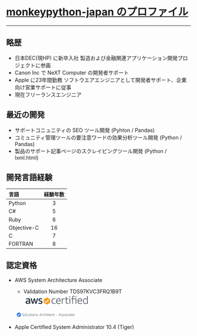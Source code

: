 # [monkeypython-japan のプロファイル](https://github.com/monkeypython-japan)
---


## 略歴

- 日本DEC(現HP) に新卒入社 製造および金融関連アプリケーション開発プロジェクトに参画
- Canon Inc で NeXT Computer の開発者サポート
- Apple に23年間勤務 ソフトウエアエンジニアとして開発者サポート、企業向け営業サポートに従事
- 現在フリーランスエンジニア



## 最近の開発

- サポートコニュニティの SEO ツール開発 (Pyhton / Pandas)
- コミュニティ管理ツールの要注意ワードの効果分析ツール開発 (Python / Pandas)
- 製品のサポート記事ページのスクレイピングツール開発 (Python / lxml.html)




## 開発言語経験

|言語|経験年数|
|:---|:---:|
|Python|3|
|C#|5|
|Ruby|6|
|Objective-C|16|
|C|7|
|FORTRAN|8|



## 認定資格

- AWS System Architecture Associate 
  - Validation Number TDS97KVC3FRQ1B9T  
  ![](aws-certified-logo_color-horz_180x30.png)
  
  ![](solutions-architect-associate-tag_180x16.png)
- Apple Certified System Administrator 10.4 (Tiger)

